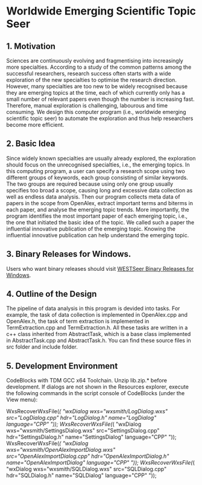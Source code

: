 # Worldwide Emerging Scientific Topic Seer

## 1. Motivation
Sciences are continuously evolving and fragmentising into increasingly more specialties. According to a study of the common patterns among the successful researchers, research success often starts with a wide exploration of the new specialties to optimise the research direction. However, many specialties are too new to be widely recognised because they are emerging topics at the time, each of which currently only has a small number of relevant papers even though the number is increasing fast. Therefore, manual exploration is challenging, labourous and time consuming. We design this computer program (i.e., worldwide emerging scientific topic seer) to automate the exploration and thus help researchers become more efficient.

## 2. Basic Idea
Since widely known specialties are usually already explored, the exploration should focus on the unrecognised specialties, i.e., the emerging topics. In this computing program, a user can specify a research scope using two different groups of keywords, each group consisting of similar keywords. The two groups are required because using only one group usually specifies too broad a scope, causing long and excessive data collection as well as endless data analysis. Then our program collects meta data of papers in the scope from OpenAlex, extract important terms and biterms in each paper, and analyse the emerging topic trends. More importantly, the program identifies the most important paper of each emerging topic, i.e., the one that initiated the basic idea of the topic. We called such a paper the influential innovative publication of the emerging topic. Knowing the influential innovative publication can help understand the emerging topic.

## 3. Binary Releases for Windows.
Users who want binary releases should visit [WESTSeer Binary Releases for Windows](https://github.com/westseer/WESTSeer-Binary-Releases-for-Windows).

## 4. Outline of the Design
The pipeline of data analysis in this program is devided into tasks. For example, the task of data collection is implemented in OpenAlex.cpp and OpenAlex.h, the task of term extraction is implemented in TermExtraction.cpp and TermExtraction.h. All these tasks are written in a c++ class inherited from AbstractTask, which is a base class implemented in AbstractTask.cpp and AbstractTask.h. You can find these source files in src folder and include folder.

## 5. Development Environment
CodeBlocks with TDM GCC x64 Toolchain. Unzip lib.zip.* before development. If dialogs are not shown in the Resources explorer, execute the following commands in the script console of CodeBlocks (under the View menu):

WxsRecoverWxsFile(_( "wxDialog wxs=\"wxsmith/LogDialog.wxs\" src=\"LogDialog.cpp\" hdr=\"LogDialog.h\" name=\"LogDialog\" language=\"CPP\" "));
WxsRecoverWxsFile(_( "wxDialog wxs=\"wxsmith/SettingsDialog.wxs\" src=\"SettingsDialog.cpp\" hdr=\"SettingsDialog.h\" name=\"SettingsDialog\" language=\"CPP\" "));
WxsRecoverWxsFile(_( "wxDialog wxs=\"wxsmith/OpenAlexImportDialog.wxs\" src=\"OpenAlexImportDialog.cpp\" hdr=\"OpenAlexImportDialog.h\" name=\"OpenAlexImportDialog\" language=\"CPP\" "));
WxsRecoverWxsFile(_( "wxDialog wxs=\"wxsmith/SQLDialog.wxs\" src=\"SQLDialog.cpp\" hdr=\"SQLDialog.h\" name=\"SQLDialog\" language=\"CPP\" "));
